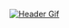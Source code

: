 <a href='https://senche.dev/about'><img src="https://raw.githubusercontent.com/chensov/chensov/main/readmeheader.gif" alt="Header Gif"></a>
